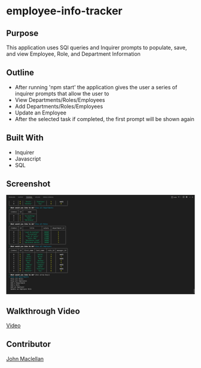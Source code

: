 # employee-info-tracker

## Purpose

This application uses SQl queries and Inquirer prompts to populate, save, and view Employee, Role, and Department Information

## Outline

- After running 'npm start' the application gives the user a series of inquirer prompts that allow the user to
- View Departments/Roles/Employees
- Add Departments/Roles/Employees
- Update an Employee
- After the selected task if completed, the first prompt will be shown again

## Built With

- Inquirer
- Javascript
- SQL

## Screenshot

![Screenshot](./assets/READMEIMG.jpg)

## Walkthrough Video

[Video](https://drive.google.com/file/d/1yU5hu38lLhH3A6YmpyIpzjLRviS8rjJX/view)

## Contributor

[John Maclellan](https://github.com/j-maclellan)

